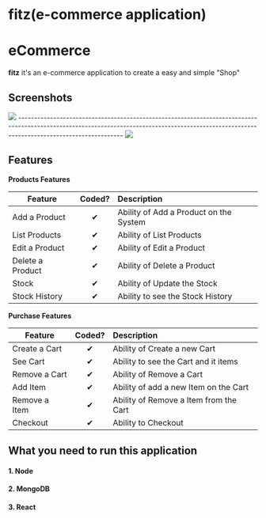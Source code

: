 # fitz(e-commerce application)


# eCommerce

**fitz** it's an e-commerce application to create a easy and simple "Shop"

## Screenshots
<div>
     <img src="https://res.cloudinary.com/db0syjum3/image/upload/v1665577179/screencapture-localhost-3000-2022-10-12-17_43_11_xmx7yc.png" /> 
    ---------------------------------------------------------------------------------------------------------------------------------------------------------------------------------------------
       <img src="https://res.cloudinary.com/db0syjum3/image/upload/v1665577066/screencapture-localhost-3000-products-2022-10-12-17_44_33_mqo6ty.png" />
    </div>


## Features

<b>Products Features</b>

| Feature  |  Coded?       | Description  |
|----------|:-------------:|:-------------|
| Add a Product | &#10004; | Ability of Add a Product on the System |
| List Products | &#10004; | Ability of List Products |
| Edit a Product | &#10004; | Ability of Edit a Product |
| Delete a Product | &#10004; | Ability of Delete a Product |
| Stock | &#10004; | Ability of Update the Stock |
| Stock History | &#10004; | Ability to see the Stock History |

<b>Purchase Features</b>

| Feature  |  Coded?       | Description  |
|----------|:-------------:|:-------------|
| Create a Cart | &#10004; | Ability of Create a new Cart |
| See Cart | &#10004; | Ability to see the Cart and it items |
| Remove a Cart | &#10004; | Ability of Remove a Cart |
| Add Item | &#10004; | Ability of add a new Item on the Cart |
| Remove a Item | &#10004; | Ability of Remove a Item from the Cart |
| Checkout | &#10004; | Ability to Checkout |


## What you need to run this application

#### 1. Node

#### 2. MongoDB

#### 3. React
